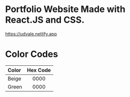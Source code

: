 # Portfolio Website Made with React.JS and CSS. 
https://udvale.netlify.app

# Color Codes
| Color | Hex Code |
| :---- | :----: |
| Beige | 0000 | 
| Green | 0000 | 
